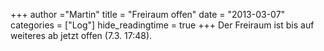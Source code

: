 +++
author ="Martin"
title = "Freiraum offen"
date = "2013-03-07"
categories = ["Log"]
hide_readingtime = true
+++
Der Freiraum ist bis auf weiteres ab jetzt offen (7.3. 17:48).
